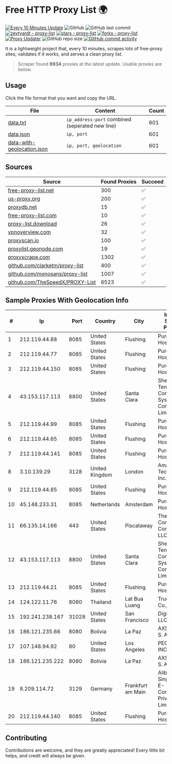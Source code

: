 
# Free HTTP Proxy List 🌍

[![Every 10 Minutes Update](https://github.com/mertguvencli/http-proxy-list/actions/workflows/main.yml/badge.svg?branch=main)](https://github.com/mertguvencli/http-proxy-list/actions/workflows/main.yml)
![GitHub](https://img.shields.io/github/license/mertguvencli/http-proxy-list)
![GitHub last commit](https://img.shields.io/github/last-commit/mertguvencli/http-proxy-list)
[![zevtyardt - proxy-list](https://img.shields.io/static/v1?label=zevtyardt&message=proxy-list&color=blue&logo=github)](https://github.com/zevtyardt/proxy-list "Go to GitHub repo")
[![stars - proxy-list](https://img.shields.io/github/stars/zevtyardt/proxy-list?style=social)](https://github.com/zevtyardt/proxy-list)
[![forks - proxy-list](https://img.shields.io/github/forks/zevtyardt/proxy-list?style=social)](https://github.com/zevtyardt/proxy-list)
[![Proxy Updater](https://github.com/zevtyardt/proxy-list/workflows/Proxy%20Updater/badge.svg)](https://github.com/zevtyardt/proxy-list/actions?query=workflow:"Proxy+Updater")
![GitHub repo size](https://img.shields.io/github/repo-size/zevtyardt/proxy-list)
[![GitHub commit activity](https://img.shields.io/github/commit-activity/m/zevtyardt/proxy-list?logo=commits)](https://github.com/zevtyardt/proxy-list/commits/main)

It is a lightweight project that, every 10 minutes, scrapes lots of free-proxy sites, validates if it works, and serves a clean proxy list.

> Scraper found **9934** proxies at the latest update. Usable proxies are below.

## Usage

Click the file format that you want and copy the URL.

|File|Content|Count|
|----|-------|-----|
|[data.txt](https://raw.githubusercontent.com/mertguvencli/http-proxy-list/main/proxy-list/data.txt)|`ip_address:port` combined (seperated new line)|601|
|[data.json](https://raw.githubusercontent.com/mertguvencli/http-proxy-list/main/proxy-list/data.json)|`ip, port`|601|
|[data-with-geolocation.json](https://raw.githubusercontent.com/mertguvencli/http-proxy-list/main/proxy-list/data-with-geolocation.json)|`ip, port, geolocation`|601|

## Sources

|Source|Found Proxies|Succeed|
|------|-------------|-------|
|[free-proxy-list.net](https://free-proxy-list.net)|300|✅|
|[us-proxy.org](https://www.us-proxy.org)|200|✅|
|[proxydb.net](http://proxydb.net)|15|✅|
|[free-proxy-list.com](https://free-proxy-list.com/?page=&port=&type%5B%5D=http&type%5B%5D=https&up_time=0&search=Search)|10|✅|
|[proxy-list.download](https://www.proxy-list.download/HTTP)|26|✅|
|[vpnoverview.com](https://vpnoverview.com/privacy/anonymous-browsing/free-proxy-servers)|32|✅|
|[proxyscan.io](https://www.proxyscan.io)|100|✅|
|[proxylist.geonode.com](https://proxylist.geonode.com/api/proxy-list?limit=300&page=1&sort_by=lastChecked&sort_type=desc&protocols=http,https)|19|✅|
|[proxyscrape.com](https://api.proxyscrape.com/v2/?request=displayproxies&protocol=http&timeout=10000&country=all&ssl=all&anonymity=all)|1302|✅|
|[github.com/clarketm/proxy-list](https://raw.githubusercontent.com/clarketm/proxy-list/master/proxy-list-raw.txt)|400|✅|
|[github.com/monosans/proxy-list](https://raw.githubusercontent.com/monosans/proxy-list/main/proxies/http.txt)|1007|✅|
|[github.com/TheSpeedX/PROXY-List](https://raw.githubusercontent.com/TheSpeedX/PROXY-List/master/http.txt)|6523|✅|


## Sample Proxies With Geolocation Info

|#|Ip|Port|Country|City|Internet Service Provider|
|-|--|----|-------|----|-------------------------|
|1|212.119.44.88|8085|United States|Flushing|PureVoltage Hosting Inc.|
|2|212.119.44.77|8085|United States|Flushing|PureVoltage Hosting Inc.|
|3|212.119.44.150|8085|United States|Flushing|PureVoltage Hosting Inc.|
|4|43.153.117.113|8800|United States|Santa Clara|Shenzhen Tencent Computer Systems Company Limited|
|5|212.119.44.99|8085|United States|Flushing|PureVoltage Hosting Inc.|
|6|212.119.44.65|8085|United States|Flushing|PureVoltage Hosting Inc.|
|7|212.119.44.141|8085|United States|Flushing|PureVoltage Hosting Inc.|
|8|3.10.139.29|3128|United Kingdom|London|Amazon Technologies Inc.|
|9|212.119.44.85|8085|United States|Flushing|PureVoltage Hosting Inc.|
|10|45.148.233.31|8085|Netherlands|Amsterdam|PureVoltage Hosting Inc.|
|11|66.135.14.166|443|United States|Piscataway|The Constant Company, LLC|
|12|43.153.117.113|8800|United States|Santa Clara|Shenzhen Tencent Computer Systems Company Limited|
|13|212.119.44.21|8085|United States|Flushing|PureVoltage Hosting Inc.|
|14|124.122.11.76|8080|Thailand|Lat Bua Luang|True Internet Co., Ltd.|
|15|192.241.238.167|31028|United States|San Francisco|DigitalOcean, LLC|
|16|186.121.235.66|8080|Bolivia|La Paz|AXS Bolivia S. A.|
|17|107.148.94.92|80|United States|Los Angeles|PEG TECH INC|
|18|186.121.235.222|8080|Bolivia|La Paz|AXS Bolivia S. A.|
|19|8.209.114.72|3129|Germany|Frankfurt am Main|Alibaba.com Singapore E-Commerce Private Limited|
|20|212.119.44.140|8085|United States|Flushing|PureVoltage Hosting Inc.|



## Contributing

Contributions are welcome, and they are greatly appreciated! Every
little bit helps, and credit will always be given.

